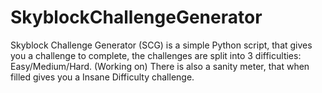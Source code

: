 # SkyblockChallengeGenerator
Skyblock Challenge Generator (SCG) is a simple Python script, that gives you a challenge to complete, the challenges are split into 3 difficulties: Easy/Medium/Hard. (Working on) There is also a sanity meter, that when filled gives you a Insane Difficulty challenge.
